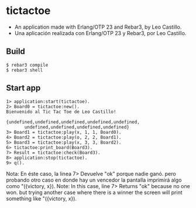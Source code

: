 tictactoe
=====

- An application made with Erlang/OTP 23 and Rebar3, by Leo Castillo.
- Una aplicación realizada con Erlang/OTP 23 y Rebar3, por Leo Castillo.

Build
-----

    $ rebar3 compile
    $ rebar3 shell

Start app
-----
    1> application:start(tictactoe). 
    2> Board0 = tictactoe:new().
    Bienvenido al Tic Tac Toe de Leo Castillo!

    {undefined,undefined,undefined,undefined,undefined,
           undefined,undefined,undefined,undefined}
    3> Board1 = tictactoe:play(x, 1, 1, Board0).
    4> Board2 = tictactoe:play(o, 2, 2, Board1).
    5> Board3 = tictactoe:play(x, 3, 3, Board2).
    6> tictactoe:print_board(Board3).
    7> Result = tictactoe:check(Board3).
    8> application:stop(tictactoe).
    9> q().

Nota: En éste caso, la linea 7> Devuelve "ok" porque nadie ganó. pero probando otro caso en donde hay un vencedor la pantalla imprimirá algo como "({victory, x}).
Note: In this case, line 7> Returns "ok" because no one won. but trying another case where there is a winner the screen will print something like "({victory, x}).

